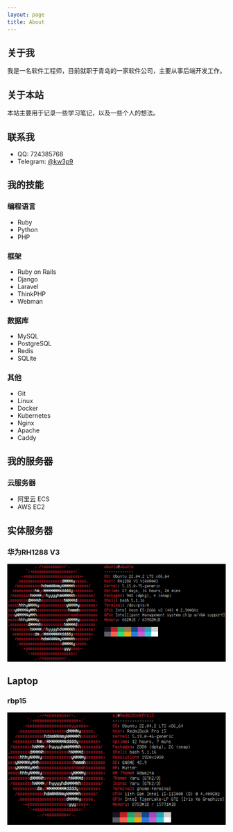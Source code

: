 ```yaml
---
layout: page
title: About
---
```

## 关于我

我是一名软件工程师，目前就职于青岛的一家软件公司，主要从事后端开发工作。

## 关于本站

本站主要用于记录一些学习笔记，以及一些个人的想法。

## 联系我

- QQ:  724385768
- Telegram:  [@kw3p9](https://t.me/kw3p9)

## 我的技能

### 编程语言

- Ruby
- Python
- PHP

### 框架

- Ruby on Rails
- Django
- Laravel
- ThinkPHP
- Webman

### 数据库

- MySQL
- PostgreSQL
- Redis
- SQLite

### 其他

- Git
- Linux
- Docker
- Kubernetes
- Nginx
- Apache
- Caddy

## 我的服务器

### 云服务器

- 阿里云 ECS
- AWS EC2

## 实体服务器

### 华为RH1288 V3

![](/assets/img/neofetch-rh1288v3-ubuntu22.04.png)

## Laptop

### rbp15

![](/assets/img/neofetch-rbp15-ubuntu22.04.png)
